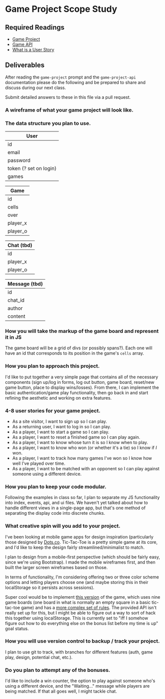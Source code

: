 # Game Project Scope Study

## Required Readings

-   [Game Project](https://github.com/ga-wdi-boston/game-project)
-   [Game API](https://github.com/ga-wdi-boston/game-project-api)
-   [What is a User Story](http://searchsoftwarequality.techtarget.com/definition/user-story)

## Deliverables

After reading the `game-project` prompt and the `game-project-api` documentation
please do the following and be prepared to share and discuss during our next
class.

Submit detailed answers to these in this file via a pull request.

### A wireframe of what your game project will look like.

### The data structure you plan to use.

| User |
| --- |
| id | 
| email | 
| password | 
| token (? set on login) | 
| games | 

| Game |
| --- |
| id | 
| cells |
| over |
| player_x |
| player_o |  

| Chat (tbd) |
| --- |
| id |
| player_x |
| player_o |

| Message (tbd) |
| --- |
| id |
| chat_id |
| author |
| content |


### How you will take the markup of the game board and represent it in JS

The game board will be a grid of divs (or possibly spans?). Each one will have an id that corresponds to its position in the game's `cells` array.

### How you plan to approach this project.
I'd like to put together a very simple page that contains all of the necessary components (sign up/log in forms, log out button, game board, reset/new game button, place to display wins/losses). From there, I can implement the basic authentication/game play functionality, then go back in and start refining the aesthetic and working on extra features.

### 4-8 user stories for your game project.
- As a site visitor, I want to sign up so I can play.
- As a returning user, I want to log in so I can play.
- As a player, I want to start a game so I can play.
- As a player, I want to reset a finished game so I can play again.
- As a player, I want to know whose turn it is so I know when to play.
- As a player, I want to know who won (or whether it's a tie) so I know if *I* won.
- As a player, I want to track how many games I've won so I know how well I've played over time.
- As a player, I want to be matched with an opponent so I can play against someone using a different device.

### How you plan to keep your code modular.
Following the examples in class so far, I plan to separate my JS functionality into index, events, api, and ui files. We haven't yet talked about how to handle different views in a single-page app, but that's one method of separating the display code into discrete chunks. 

### What creative spin will you add to your project.
I've been looking at mobile game apps for design inspiration (particularly those designed by [Dots.co](https://www.dots.co/). Tic-Tac-Toe is a pretty simple game at its core, and I'd like to keep the design fairly streamlined/minimalist to match. 

I plan to design from a mobile-first perspective (which should be fairly easy, since we're using Bootstrap). I made the mobile wireframes first, and then built the larger screen wireframes based on those.

In terms of functionality, I'm considering offering two or three color scheme options and letting players choose one (and maybe storing this in their localStorage so it persists across sessions).

Super cool would be to implement [this version](http://tabtimes.com/how-two-developers-turned-age-old-game-something-much-more-12963/) of the game, which uses nine game boards (one board in what is normally an empty square in a basic tic-tac-toe game) and has a [more complex set of rules](https://mathwithbaddrawings.com/2013/06/16/ultimate-tic-tac-toe/). The provided API isn't really set up for this, but I might be able to figure out a way to sort of hack this together using localStorage. This is currently set to "iff I somehow figure out how to do everything else on the bonus list before my time is up" goal status.

### How you will use version control to backup / track your project.
I plan to use git to track, with branches for different features (auth, game play, design, potential chat, etc.).

### Do you plan to attempt any of the bonuses.
I'd like to include a win counter, the option to play against someone who's using a different device, and the "Waiting..." message while players are being matched. If that all goes well, I might tackle chat.
